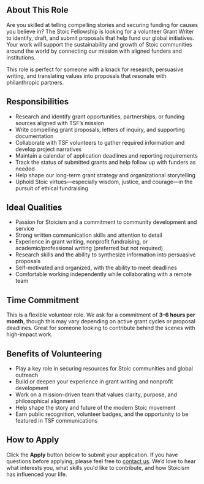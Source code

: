 ## About This Role

Are you skilled at telling compelling stories and securing funding for causes you believe in? The Stoic Fellowship is looking for a volunteer Grant Writer to identify, draft, and submit proposals that help fund our global initiatives. Your work will support the sustainability and growth of Stoic communities around the world by connecting our mission with aligned funders and institutions.

This role is perfect for someone with a knack for research, persuasive writing, and translating values into proposals that resonate with philanthropic partners.

## Responsibilities

- Research and identify grant opportunities, partnerships, or funding sources aligned with TSF’s mission
- Write compelling grant proposals, letters of inquiry, and supporting documentation
- Collaborate with TSF volunteers to gather required information and develop project narratives
- Maintain a calendar of application deadlines and reporting requirements
- Track the status of submitted grants and help follow up with funders as needed
- Help shape our long-term grant strategy and organizational storytelling
- Uphold Stoic virtues—especially wisdom, justice, and courage—in the pursuit of ethical fundraising

## Ideal Qualities

- Passion for Stoicism and a commitment to community development and service
- Strong written communication skills and attention to detail
- Experience in grant writing, nonprofit fundraising, or academic/professional writing (preferred but not required)
- Research skills and the ability to synthesize information into persuasive proposals
- Self-motivated and organized, with the ability to meet deadlines
- Comfortable working independently while collaborating with a remote team

## Time Commitment

This is a flexible volunteer role. We ask for a commitment of **3–6 hours per month**, though this may vary depending on active grant cycles or proposal deadlines. Great for someone looking to contribute behind the scenes with high-impact work.

## Benefits of Volunteering

- Play a key role in securing resources for Stoic communities and global outreach
- Build or deepen your experience in grant writing and nonprofit development
- Work on a mission-driven team that values clarity, purpose, and philosophical alignment
- Help shape the story and future of the modern Stoic movement
- Earn public recognition, volunteer badges, and the opportunity to be featured in TSF communications

## How to Apply

Click the **Apply** button below to submit your application. If you have questions before applying, please feel free to [contact us](https://stoicfellowship.com/contact). We’d love to hear what interests you, what skills you'd like to contribute, and how Stoicism has influenced your life.

